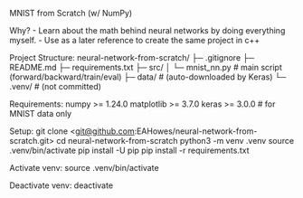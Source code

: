 MNIST from Scratch (w/ NumPy)

Why?
    - Learn about the math behind neural networks by doing everything myself.
    - Use as a later reference to create the same project in c++

Project Structure:
neural-network-from-scratch/
├─ .gitignore
├─ README.md
├─ requirements.txt
├─ src/
│  └─ mnist_nn.py        # main script (forward/backward/train/eval)
├─ data/                 # (auto-downloaded by Keras)
└─ .venv/                # (not committed)

Requirements:
    numpy >= 1.24.0
    matplotlib >= 3.7.0
    keras >= 3.0.0              # for MNIST data only

Setup:
    git clone <git@github.com:EAHowes/neural-network-from-scratch.git>
    cd neural-network-from-scratch
    python3 -m venv .venv
    source .venv/bin/activate
    pip install -U pip
    pip install -r requirements.txt




Activate venv:
source .venv/bin/activate

Deactivate venv:
deactivate


